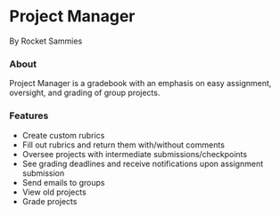 # Project Manager
By Rocket Sammies

### About
Project Manager is a gradebook with an emphasis on easy assignment, oversight, and grading of group projects.  

### Features
- Create custom rubrics
- Fill out rubrics and return them with/without comments
- Oversee projects with intermediate submissions/checkpoints
- See grading deadlines and receive notifications upon assignment submission 
- Send emails to groups
- View old projects
- Grade projects



